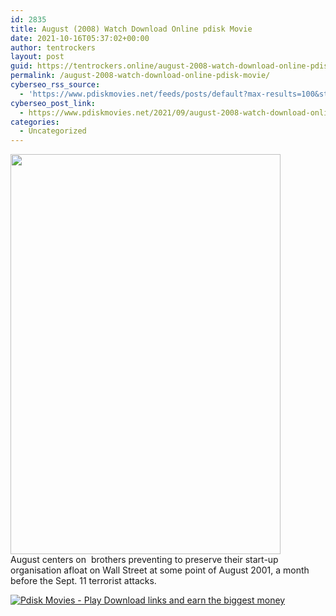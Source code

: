 ```yaml
---
id: 2835
title: August (2008) Watch Download Online pdisk Movie
date: 2021-10-16T05:37:02+00:00
author: tentrockers
layout: post
guid: https://tentrockers.online/august-2008-watch-download-online-pdisk-movie/
permalink: /august-2008-watch-download-online-pdisk-movie/
cyberseo_rss_source:
  - 'https://www.pdiskmovies.net/feeds/posts/default?max-results=100&start-index=601'
cyberseo_post_link:
  - https://www.pdiskmovies.net/2021/09/august-2008-watch-download-online-pdisk.html
categories:
  - Uncategorized
---
```

<div class="separator">
  <a href="https://1.bp.blogspot.com/-owZX5hLEbQU/YTTwcuNpEdI/AAAAAAAAArk/HVM64Scx1lIiHAIscnz6dFoQvnZ1Q2rQwCLcBGAsYHQ/s755/August%2B%25282008%2529%2BWatch%2BDownload%2BOnline%2Bpdisk%2BMovie.jpg"><img loading="lazy" border="0" data-original-height="755" data-original-width="510" height="640" src="https://1.bp.blogspot.com/-owZX5hLEbQU/YTTwcuNpEdI/AAAAAAAAArk/HVM64Scx1lIiHAIscnz6dFoQvnZ1Q2rQwCLcBGAsYHQ/w432-h640/August%2B%25282008%2529%2BWatch%2BDownload%2BOnline%2Bpdisk%2BMovie.jpg" width="432" /></a>
</div>

<div>
  <span>August centers on&nbsp; brothers preventing to preserve their start-up organisation afloat on Wall Street at some point of August 2001, a month before the Sept. 11 terrorist attacks.</span>
</div>

[![](https://1.bp.blogspot.com/-KJZYdQTn3nw/YS8VdIdXMyI/AAAAAAAAaw4/BR8dsGkpxw0T8C_4G4ALfMA7cP79KN3kwCLcBGAsYHQ/w400-h58/play_download_buttuons-removebg-preview.png "Pdisk Movies - Play Download links and earn the biggest money")](http://www.pdisk.net/share-video?videoid=nv2jz5002n9a)